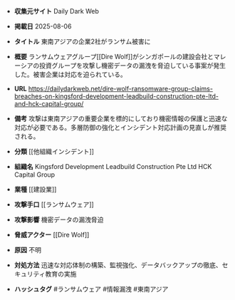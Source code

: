- **収集元サイト**
Daily Dark Web

- **掲載日**
2025-08-06

- **タイトル**
東南アジアの企業2社がランサム被害に

- **概要**
ランサムウェアグループ[[Dire Wolf]]がシンガポールの建設会社とマレーシアの投資グループを攻撃し機密データの漏洩を脅迫している事案が発生した。被害企業は対応を迫られている。

- **URL**
https://dailydarkweb.net/dire-wolf-ransomware-group-claims-breaches-on-kingsford-development-leadbuild-construction-pte-ltd-and-hck-capital-group/

- **備考**
攻撃は東南アジアの重要企業を標的にしており機密情報の保護と迅速な対応が必要である。多層防御の強化とインシデント対応計画の見直しが推奨される。

- **分類**
[[他組織インシデント]]

- **組織名**
Kingsford Development Leadbuild Construction Pte Ltd HCK Capital Group

- **業種**
[[建設業]]

- **攻撃手口**
[[ランサムウェア]]

- **攻撃影響**
機密データの漏洩脅迫

- **脅威アクター**
[[Dire Wolf]]

- **原因**
不明

- **対処方法**
迅速な対応体制の構築、監視強化、データバックアップの徹底、セキュリティ教育の実施

- **ハッシュタグ**
#ランサムウェア #情報漏洩 #東南アジア
